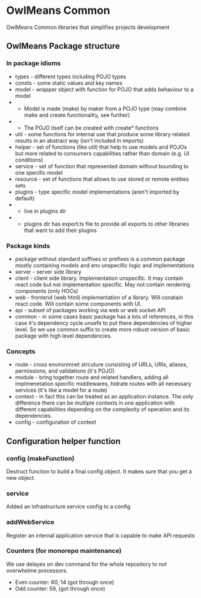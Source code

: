 # OwlMeans Common
OwlMeans Common libraries that simplifies projects development 

## OwlMeans Package structure
### In package idioms
* types - different types including POJO types 
* consts - some static values and key names
* model - wrapper object with function for POJO that adds behaviour to a model
* * Model is made (make) by maker from a POJO type (may combine make and create functionality, see further)
* * The POJO itself can be created with create* functions
* util - some functions for internal use that produce some library related results in an abstract way (isn't included in imports)
* helper - set of functions (like util) that help to use models and POJOs but more related to consumers capabilities rather than domain (e.g. UI conditions)
* service - set of function that represented domain without bounding to one specific model
* resource - set of functions that allows to use stored or remote entities sets
* plugins - type specific model implementations (aren't imported by default)
* * live in plugins dir
* * plugins dir has export.ts file to provide all exports to other libraries that want to add their plugins
### Package kinds
* package without standard suffixes or prefixes is a common package mostly containing models and env unspecific logic and implementations
* server - server side library
* client - client side library. Implementation unspecific. It may contain react code but not implementation specific. May not contain rendering components (only HOCs)
* web - frontend (web html) implementation of a library. Will conatain react code. Will contain some components with UI.
* api - subset of packages working via web or web socket API
* common - in some cases basic package has a lots of references, in this case it's dependency cycle unsefe to put there
  dependencies of higher level. So we use common suffix to create more robust version of basic package with high level
  dependencies.
### Concepts
* route - cross environmnet strcuture consisting of URLs, URIs, aliases, permissions, and validations (it's POJO)
* module - bring together route and related handlers, adding all implmenetation specific middlewares, hidrate routes with all necessary services (it's like a model for a route)
* context - in fact this can be treated as an application instance. The only difference there can be multiple contexts
  in one application with different capabilities depending on the complexity of operation and its dependencies.
* config - configuration of context

## Configuration helper function
### config (makeFunction)
Destruct function to build a final config object. It makes sure that you get a new object.
### service
Added an infrastructure service config to a config
### addWebService
Register an internal application service that is capable to make API requests 

### Counters (for monorepo maintenance)
We use delayes on dev command for the whole repository to not overwhelme processors.
* Even counter: 60, 14 (got through once)
* Odd counter: 59, (got through once)

